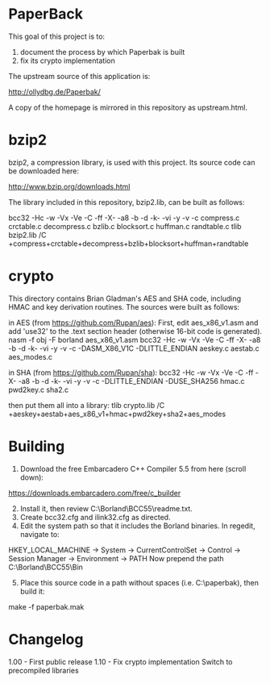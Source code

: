PaperBack
===

This goal of this project is to:

1) document the process by which Paperbak is built
2) fix its crypto implementation

The upstream source of this application is:

 http://ollydbg.de/Paperbak/

A copy of the homepage is mirrored in this repository as upstream.html.

bzip2
===
bzip2, a compression library, is used with this project.  Its source code can be downloaded here:

http://www.bzip.org/downloads.html

The library included in this repository, bzip2.lib, can be built as follows:

bcc32 -Hc -w -Vx -Ve -C -ff -X- -a8 -b -d -k- -vi -y -v -c compress.c crctable.c decompress.c bzlib.c blocksort.c huffman.c randtable.c
tlib bzip2.lib /C +compress+crctable+decompress+bzlib+blocksort+huffman+randtable

crypto
===

This directory contains Brian Gladman's AES and SHA code, including HMAC and key derivation routines.
The sources were built as follows:

in AES (from https://github.com/Rupan/aes):
First, edit aes_x86_v1.asm and add 'use32' to the .text section header (otherwise 16-bit code is generated).
nasm -f obj -F borland aes_x86_v1.asm
bcc32 -Hc -w -Vx -Ve -C -ff -X- -a8 -b -d -k- -vi -y -v -c -DASM_X86_V1C -DLITTLE_ENDIAN aeskey.c aestab.c aes_modes.c

in SHA (from https://github.com/Rupan/sha):
bcc32 -Hc -w -Vx -Ve -C -ff -X- -a8 -b -d -k- -vi -y -v -c -DLITTLE_ENDIAN -DUSE_SHA256 hmac.c pwd2key.c sha2.c

then put them all into a library:
tlib crypto.lib /C +aeskey+aestab+aes_x86_v1+hmac+pwd2key+sha2+aes_modes

Building
===

1) Download the free Embarcadero C++ Compiler 5.5 from here (scroll down):

https://downloads.embarcadero.com/free/c_builder

2) Install it, then review C:\Borland\BCC55\readme.txt.
3) Create bcc32.cfg and ilink32.cfg as directed.
4) Edit the system path so that it includes the Borland binaries.  In regedit, navigate to:

HKEY_LOCAL_MACHINE -> System -> CurrentControlSet -> Control -> Session Manager -> Environment -> PATH
Now prepend the path C:\Borland\BCC55\Bin

5) Place this source code in a path without spaces (i.e. C:\paperbak), then build it:

make -f paperbak.mak

Changelog
===

1.00 - First public release
1.10 - Fix crypto implementation
       Switch to precompiled libraries
